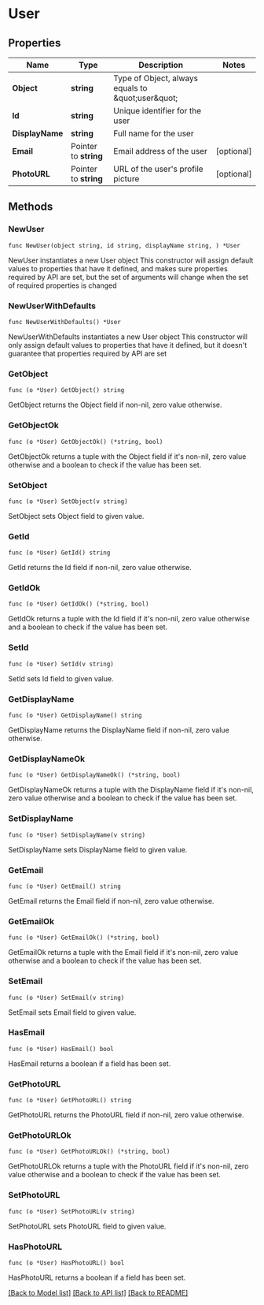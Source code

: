 # User

## Properties

Name | Type | Description | Notes
------------ | ------------- | ------------- | -------------
**Object** | **string** | Type of Object, always equals to \&quot;user\&quot; | 
**Id** | **string** | Unique identifier for the user | 
**DisplayName** | **string** | Full name for the user | 
**Email** | Pointer to **string** | Email address of the user | [optional] 
**PhotoURL** | Pointer to **string** | URL of the user&#39;s profile picture | [optional] 

## Methods

### NewUser

`func NewUser(object string, id string, displayName string, ) *User`

NewUser instantiates a new User object
This constructor will assign default values to properties that have it defined,
and makes sure properties required by API are set, but the set of arguments
will change when the set of required properties is changed

### NewUserWithDefaults

`func NewUserWithDefaults() *User`

NewUserWithDefaults instantiates a new User object
This constructor will only assign default values to properties that have it defined,
but it doesn't guarantee that properties required by API are set

### GetObject

`func (o *User) GetObject() string`

GetObject returns the Object field if non-nil, zero value otherwise.

### GetObjectOk

`func (o *User) GetObjectOk() (*string, bool)`

GetObjectOk returns a tuple with the Object field if it's non-nil, zero value otherwise
and a boolean to check if the value has been set.

### SetObject

`func (o *User) SetObject(v string)`

SetObject sets Object field to given value.


### GetId

`func (o *User) GetId() string`

GetId returns the Id field if non-nil, zero value otherwise.

### GetIdOk

`func (o *User) GetIdOk() (*string, bool)`

GetIdOk returns a tuple with the Id field if it's non-nil, zero value otherwise
and a boolean to check if the value has been set.

### SetId

`func (o *User) SetId(v string)`

SetId sets Id field to given value.


### GetDisplayName

`func (o *User) GetDisplayName() string`

GetDisplayName returns the DisplayName field if non-nil, zero value otherwise.

### GetDisplayNameOk

`func (o *User) GetDisplayNameOk() (*string, bool)`

GetDisplayNameOk returns a tuple with the DisplayName field if it's non-nil, zero value otherwise
and a boolean to check if the value has been set.

### SetDisplayName

`func (o *User) SetDisplayName(v string)`

SetDisplayName sets DisplayName field to given value.


### GetEmail

`func (o *User) GetEmail() string`

GetEmail returns the Email field if non-nil, zero value otherwise.

### GetEmailOk

`func (o *User) GetEmailOk() (*string, bool)`

GetEmailOk returns a tuple with the Email field if it's non-nil, zero value otherwise
and a boolean to check if the value has been set.

### SetEmail

`func (o *User) SetEmail(v string)`

SetEmail sets Email field to given value.

### HasEmail

`func (o *User) HasEmail() bool`

HasEmail returns a boolean if a field has been set.

### GetPhotoURL

`func (o *User) GetPhotoURL() string`

GetPhotoURL returns the PhotoURL field if non-nil, zero value otherwise.

### GetPhotoURLOk

`func (o *User) GetPhotoURLOk() (*string, bool)`

GetPhotoURLOk returns a tuple with the PhotoURL field if it's non-nil, zero value otherwise
and a boolean to check if the value has been set.

### SetPhotoURL

`func (o *User) SetPhotoURL(v string)`

SetPhotoURL sets PhotoURL field to given value.

### HasPhotoURL

`func (o *User) HasPhotoURL() bool`

HasPhotoURL returns a boolean if a field has been set.


[[Back to Model list]](../README.md#documentation-for-models) [[Back to API list]](../README.md#documentation-for-api-endpoints) [[Back to README]](../README.md)


